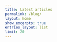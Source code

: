 ```yaml
---
title: Latest articles
permalink: /blog/
layout: home
show_excerpts: true
entries_layout: list
limit: 20
---
```





